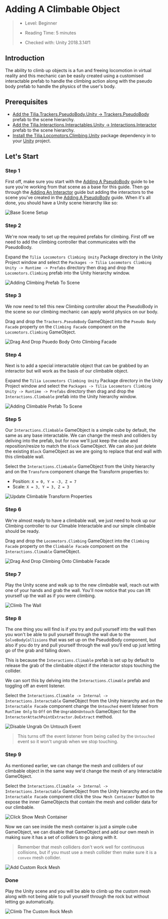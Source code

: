 # Adding A Climbable Object

> * Level: Beginner
>
> * Reading Time: 5 minutes
>
> * Checked with: Unity 2018.3.14f1

## Introduction

The ability to climb up objects is a fun and freeing locomotion in virtual reality and this mechanic can be easily created using a customised interactable prefab to handle the climbing action along with the pseudo body prefab to handle the physics of the user's body.

## Prerequisites

* [Add the Tilia.Trackers.PseudoBody.Unity -> Trackers.PseudoBody] prefab to the scene hierarchy.
* [Add the Tilia.Interactions.Interactables.Unity -> Interactions.Interactor] prefab to the scene hierarchy.
* [Install the Tilia.Locomotors.Climbing.Unity] package dependency in to your [Unity] project.

## Let's Start

### Step 1

First off, make sure you start with the [Adding A PseudoBody] guide to be sure you're working from that scene as a base for this guide. Then go through the [Adding An Interactor] guide but adding the interactors to the scene you've created in the [Adding A PseudoBody] guide. When it's all done, you should have a Unity scene hierarchy like so:

![Base Scene Setup](assets/images/BaseSceneSetup.png)

### Step 2

We're now ready to set up the required prefabs for climbing. First off we need to add the climbing controller that communicates with the PseudoBody.

Expand the `Tilia Locomotors Climbing Unity` Package directory in the Unity Project window and select the `Packages -> Tilia Locomotors Climbing Unity -> Runtime -> Prefabs` directory then drag and drop the `Locomotors.Climbing` prefab into the Unity hierarchy window.

![Adding Climbing Prefab To Scene](assets/images/AddingClimbingPrefabToScene.png)

### Step 3

We now need to tell this new Climbing controller about the PseudoBody in the scene so our climbing mechanic can apply world physics on our body.

Drag and drop the `Trackers.PseudoBody` GameObject into the `Pseudo Body Facade` property on the `Climbing Facade` component on the `Locomotors.Climbing` GameObject.

![Drag And Drop Psuedo Body Onto Climbing Facade](assets/images/DragAndDropPsuedoBodyOntoClimbingFacade.png)

### Step 4

Next is to add a special interactable object that can be grabbed by an interactor but will work as the basis of our climbable object.

Expand the `Tilia Locomotors Climbing Unity` Package directory in the Unity Project window and select the `Packages -> Tilia Locomotors Climbing Unity -> Runtime -> Prefabs` directory then drag and drop the `Interactions.Climbable` prefab into the Unity hierarchy window.

![Adding Climbable Prefab To Scene](assets/images/AddingClimbablePrefabToScene.png)

### Step 5

Our `Interactions.Climbable` GameObject is a simple cube by default, the same as any base interactable. We can change the mesh and colliders by deliving into the prefab, but for now we'll just keep the cube and reposition/resize to match the `Block` GameObject. We can also just delete the existing `Block` GameObject as we are going to replace that end wall with this climbable wall.

Select the `Interactions.Climbable` GameObject from the Unity hierarchy and on the `Transform` component change the Transform properties to:

* Position: `X = 0, Y = -3, Z = 7`
* Scale: `X = 3, Y = 3, Z = 3`

![Update Climbable Transform Properties](assets/images/UpdateClimbableTransformProperties.png)

### Step 6

We're almost ready to have a climbable wall, we just need to hook up our Climbing controller to our Climable Interactable and our simple climbable should be ready.

Drag and drop the `Locomotors.Climbing` GameObject into the `Climbing Facade` property on the `Climbable Facade` component on the `Interactions.Climable` GameObject.

![Drag And Drop Climbing Onto Climbable Facade](assets/images/DragAndDropClimbingOntoClimbableFacade.png)

### Step 7

Play the Unity scene and walk up to the new climbable wall, reach out with one of your hands and grab the wall. You'll now notice that you can lift yourself up the wall as if you were climbing.

![Climb The Wall](assets/images/ClimbTheWall.png)

### Step 8

The one thing you will find is if you try and pull yourself into the wall then you won't be able to pull yourself through the wall due to the `SolveBodyCollisions` that was set up on the PseudoBody component, but also if you do try and pull yourself through the wall you'll end up just letting go of the grab and falling down.

This is because the `Interactions.Climable` prefab is set up by default to release the grab of the climbable object if the interactor stops touching the collider.

We can sort this by delving into the `Interactions.Climable` prefab and toggling off an event listener.

Select the `Interactions.Climable -> Internal -> Interactions.Interactable` GameObject from the Unity hierarchy and on the `Interactable Facade` component change the `Untouched` event listener from `RunTime Only` to `Off` on the `UngrabOnUntouch` GameObject for the `InteractorAttachPointExtractor.DoExtract` method.

![Disable Ungrab On Untouch Event](assets/images/DisableUngrabOnUntouchEvent.png)

> This turns off the event listener from being called by the `Untouched` event so it won't ungrab when we stop touching.

### Step 9

As mentioned earlier, we can change the mesh and colliders of our climbable object in the same way we'd change the mesh of any Interactable GameObject.

Select the `Interactions.Climable -> Internal -> Interactions.Interactable` GameObject from the Unity hierarchy and on the `Interactable Facade` component click the `Show Mesh Container` button to expose the inner GameObjects that contain the mesh and collider data for our climbable.

![Click Show Mesh Container](assets/images/ClickShowMeshContainer.png)

Now we can see inside the mesh container is just a simple cube GameObject, we can disable that GameObject and add our own mesh in making sure it has a set of colliders to go along with it.

> Remember that mesh colliders don't work well for continuous collisions, but if you must use a mesh collider then make sure it is a `convex` mesh collider.

![Add Custom Rock Mesh](assets/images/AddCustomRockMesh.png)

### Done

Play the Unity scene and you will be able to climb up the custom mesh along with not being able to pull yourself through the rock but without letting go automatically.

![Climb The Custom Rock Mesh](assets/images/ClimbTheCustomRockMesh.png)

[Add the Tilia.Trackers.PseudoBody.Unity -> Trackers.PseudoBody]: https://github.com/ExtendRealityLtd/Tilia.Trackers.PseudoBody.Unity/tree/master/Documentation/HowToGuides/AddingAPseudoBody
[Adding A PseudoBody]: https://github.com/ExtendRealityLtd/Tilia.Trackers.PseudoBody.Unity/tree/master/Documentation/HowToGuides/AddingAPseudoBody
[Add the Tilia.Interactions.Interactables.Unity -> Interactions.Interactor]: https://github.com/ExtendRealityLtd/Tilia.Interactions.Interactables.Unity/tree/master/Documentation/HowToGuides/AddingAnInteractor
[Adding An Interactor]: https://github.com/ExtendRealityLtd/Tilia.Interactions.Interactables.Unity/tree/master/Documentation/HowToGuides/AddingAnInteractor
[Install the Tilia.Locomotors.Climbing.Unity]: ../Installation/README.md 
[Unity]: https://unity3d.com/